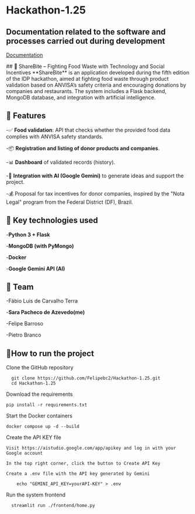 # Hackathon-1.25
## Documentation related to the software and processes carried out during development
<p><a href="https://docs.google.com/document/d/13Mq4_E7nHVVTti5fNme2gb14C4IDbfMn1a73ul8kFL0/edit?tab=t.0#heading=h.rgn9e3azl2ay">Documentation</a></p>
## 🥗 ShareBite – Fighting Food Waste with Technology and Social Incentives
**ShareBite**  is an application developed during the fifth edition of the IDP hackathon, aimed at fighting food waste through product validation based on ANVISA’s safety criteria and encouraging donations by companies and restaurants. The system includes a Flask backend, MongoDB database, and integration with artificial intelligence.

## 🚀 Features
  -✅ **Food validation**: API that checks whether the provided food data complies with ANVISA safety standards.

  -📦 **Registration and listing of donor products and companies**.

  -📊 **Dashboard** of validated records (history).

  -🤖 **Integration with AI (Google Gemini)** to generate ideas and support the project.

  -💰 Proposal for tax incentives for donor companies, inspired by the "Nota Legal" program from the Federal District (DF), Brazil.

## 📁 Key technologies used
  -**Python 3 + Flask**

  -**MongoDB (with PyMongo)**

  -**Docker**

  -**Google Gemini API (AI)**

## 👥 Team
  -Fábio Luis de Carvalho Terra

  -**Sara Pacheco de Azevedo(me)**

  -Felipe Barroso

  -Pietro Branco

## 🔧How to run the project
  
  Clone the GitHub repository
  
  ```
    git clone https://github.com/Felipebc2/Hackathon-1.25.git
    cd Hackathon-1.25
  ```
    
  Download the requirements

  ```
  pip install -r requirements.txt
  ``` 

  Start the Docker containers

  ```
  docker compose up -d --build
  ```
  
  Create the API KEY file

    Visit https://aistudio.google.com/app/apikey and log in with your Google account

    In the top right corner, click the button to Create API Key

    Create a .env file with the API key generated by Gemini

  ```
      echo "GEMINI_API_KEY=yourAPI-KEY" > .env
  ```
  
  Run the system frontend

```
  streamlit run ./frontend/home.py
```
  
